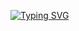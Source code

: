 [![Typing SVG](https://readme-typing-svg.herokuapp.com?font=Hack&color=%239315B7&lines=What's+up!+I'm+Khalid+-+aka+4MR4N11+%20)](https://git.io/typing-svg)

<!--
**4MR4N11/4MR4N11** is a ✨ _special_ ✨ repository because its `README.md` (this file) appears on your GitHub profile.

Here are some ideas to get you started:

- 🔭 I’m currently working on ...
- 🌱 I’m currently learning ...
- 👯 I’m looking to collaborate on ...
- 🤔 I’m looking for help with ...
- 💬 Ask me about ...
- 📫 How to reach me: ...
- 😄 Pronouns: ...
- ⚡ Fun fact: ...
-->
